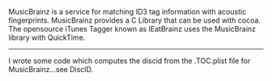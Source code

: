 MusicBrainz is a service for matching ID3 tag information with acoustic fingerprints. MusicBrainz provides a C Library that can be used with cocoa. The opensource iTunes Tagger known as IEatBrainz uses the MusicBrainz library with QuickTime.

----

I wrote some code which computes the discid from the .TOC.plist file for MusicBrainz...see DiscID.

